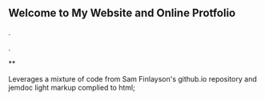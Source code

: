 ## Welcome to My Website and Online Protfolio
.





.


**

Leverages a mixture of code from Sam Finlayson's github.io repository and jemdoc light markup complied to html;

